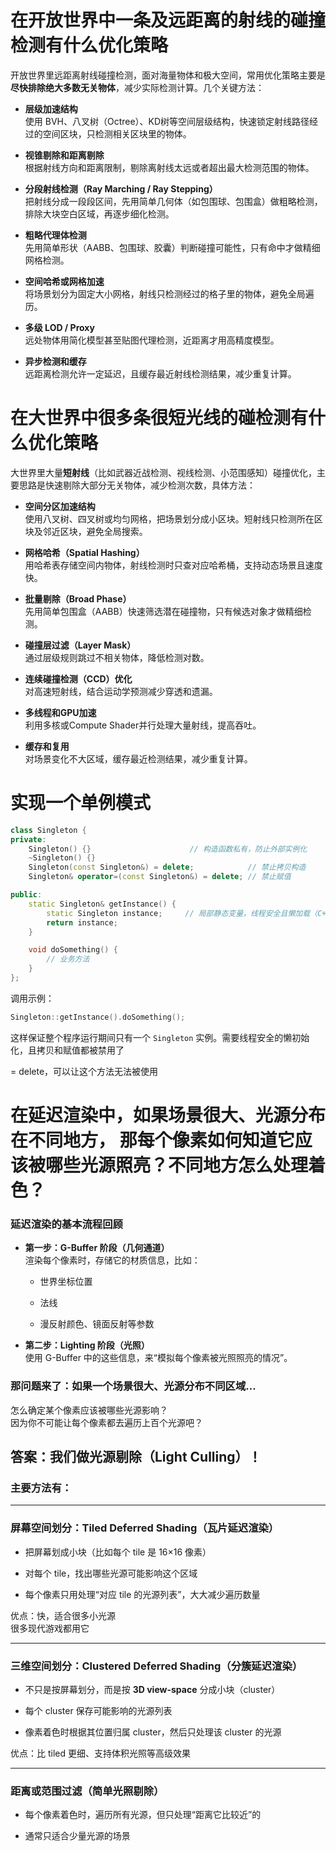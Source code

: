 # 在开放世界中一条及远距离的射线的碰撞检测有什么优化策略
开放世界里远距离射线碰撞检测，面对海量物体和极大空间，常用优化策略主要是**尽快排除绝大多数无关物体**，减少实际检测计算。几个关键方法：

-   **层级加速结构**  
    使用 BVH、八叉树（Octree）、KD树等空间层级结构，快速锁定射线路径经过的空间区块，只检测相关区块里的物体。
    
-   **视锥剔除和距离剔除**  
    根据射线方向和距离限制，剔除离射线太远或者超出最大检测范围的物体。
    
-   **分段射线检测（Ray Marching / Ray Stepping）**  
    把射线分成一段段区间，先用简单几何体（如包围球、包围盒）做粗略检测，排除大块空白区域，再逐步细化检测。
    
-   **粗略代理体检测**  
    先用简单形状（AABB、包围球、胶囊）判断碰撞可能性，只有命中才做精细网格检测。
    
-   **空间哈希或网格加速**  
    将场景划分为固定大小网格，射线只检测经过的格子里的物体，避免全局遍历。
    
-   **多级 LOD / Proxy**  
    远处物体用简化模型甚至贴图代理检测，近距离才用高精度模型。
    
-   **异步检测和缓存**  
    远距离检测允许一定延迟，且缓存最近射线检测结果，减少重复计算。

# 在大世界中很多条很短光线的碰检测有什么优化策略
大世界里大量**短射线**（比如武器近战检测、视线检测、小范围感知）碰撞优化，主要思路是快速剔除大部分无关物体，减少检测次数，具体方法：

-   **空间分区加速结构**  
    使用八叉树、四叉树或均匀网格，把场景划分成小区块。短射线只检测所在区块及邻近区块，避免全局搜索。
    
-   **网格哈希（Spatial Hashing）**  
    用哈希表存储空间内物体，射线检测时只查对应哈希桶，支持动态场景且速度快。
    
-   **批量剔除（Broad Phase）**  
    先用简单包围盒（AABB）快速筛选潜在碰撞物，只有候选对象才做精细检测。
    
-   **碰撞层过滤（Layer Mask）**  
    通过层级规则跳过不相关物体，降低检测对数。
    
-   **连续碰撞检测（CCD）优化**  
    对高速短射线，结合运动学预测减少穿透和遗漏。
    
-   **多线程和GPU加速**  
    利用多核或Compute Shader并行处理大量射线，提高吞吐。
    
-   **缓存和复用**  
    对场景变化不大区域，缓存最近检测结果，减少重复计算。
    
# 实现一个单例模式

```cpp
class Singleton {
private:
    Singleton() {}                      // 构造函数私有，防止外部实例化
    ~Singleton() {}
    Singleton(const Singleton&) = delete;            // 禁止拷贝构造
    Singleton& operator=(const Singleton&) = delete; // 禁止赋值

public:
    static Singleton& getInstance() {
        static Singleton instance;     // 局部静态变量，线程安全且懒加载（C++11起）
        return instance;
    }

    void doSomething() {
        // 业务方法
    }
};
```
调用示例：
```cpp
Singleton::getInstance().doSomething();
```
这样保证整个程序运行期间只有一个 `Singleton` 实例。需要线程安全的懒初始化，且拷贝和赋值都被禁用了

= delete，可以让这个方法无法被使用

# 在延迟渲染中，如果场景很大、光源分布在不同地方，  那每个像素如何知道它应该被哪些光源照亮？不同地方怎么处理着色？

### 延迟渲染的基本流程回顾
-   **第一步：G-Buffer 阶段（几何通道）**  
    渲染每个像素时，存储它的材质信息，比如：
    
    -   世界坐标位置
        
    -   法线
        
    -   漫反射颜色、镜面反射等参数
        
-   **第二步：Lighting 阶段（光照）**  
    使用 G-Buffer 中的这些信息，来“模拟每个像素被光照照亮的情况”。
    
### 那问题来了：如果一个场景很大、光源分布不同区域…

怎么确定某个像素应该被哪些光源影响？  
因为你不可能让每个像素都去遍历上百个光源吧？

## 答案：我们做**光源剔除（Light Culling）**！

### 主要方法有：

----------

### 屏幕空间划分：**Tiled Deferred Shading（瓦片延迟渲染）**

-   把屏幕划成小块（比如每个 tile 是 16×16 像素）
    
-   对每个 tile，找出哪些光源可能影响这个区域
    
-   每个像素只用处理“对应 tile 的光源列表”，大大减少遍历数量
    

优点：快，适合很多小光源  
很多现代游戏都用它

----------

### 三维空间划分：**Clustered Deferred Shading（分簇延迟渲染）**

-   不只是按屏幕划分，而是按 **3D view-space** 分成小块（cluster）
    
-   每个 cluster 保存可能影响的光源列表
    
-   像素着色时根据其位置归属 cluster，然后只处理该 cluster 的光源
    

优点：比 tiled 更细、支持体积光照等高级效果

----------

### 距离或范围过滤（简单光照剔除）

-   每个像素着色时，遍历所有光源，但只处理“距离它比较近”的
    
-   通常只适合少量光源的场景
<!--stackedit_data:
eyJoaXN0b3J5IjpbODI0NzIyMDI3LC0yMDE3NTc0OTYyXX0=
-->